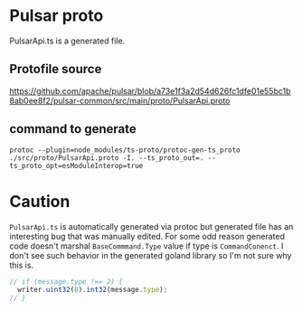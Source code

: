 
# Pulsar proto
PulsarApi.ts is a generated file.

## Protofile source
https://github.com/apache/pulsar/blob/a73e1f3a2d54d626fc1dfe01e55bc1b8ab0ee8f2/pulsar-common/src/main/proto/PulsarApi.proto

## command to generate
```
protoc --plugin=node_modules/ts-proto/protoc-gen-ts_proto ./src/proto/PulsarApi.proto -I. --ts_proto_out=. --ts_proto_opt=esModuleInterop=true
```

# Caution

`PulsarApi.ts` is automatically generated via protoc but generated file has an interesting bug that was manually edited.  For some odd reason generated code doesn't marshal `BaseCommmand.Type` value if type is `CommandConenct`.  I don't see such behavior in the generated goland library so I'm not sure why this is.  

```ts
// if (message.type !== 2) {
  writer.uint32(8).int32(message.type);
// }

```